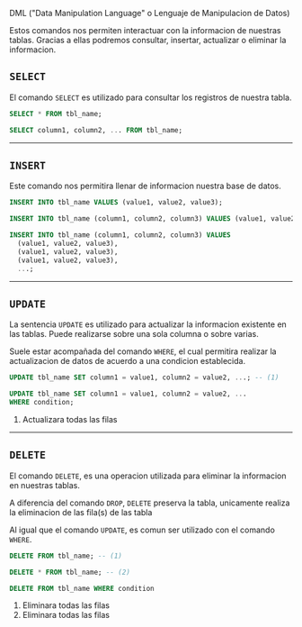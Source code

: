 DML ("Data Manipulation Language" o Lenguaje de Manipulacion de Datos)

Estos comandos nos permiten interactuar con la informacion de nuestras tablas. Gracias a ellas podremos consultar, insertar, actualizar o eliminar la informacion.


## `SELECT`

El comando `SELECT` es utilizado para consultar los registros de nuestra tabla.

```sql
SELECT * FROM tbl_name;

SELECT column1, column2, ... FROM tbl_name;
```


---

## `INSERT`

Este comando nos permitira llenar de informacion nuestra base de datos.

```sql
INSERT INTO tbl_name VALUES (value1, value2, value3);

INSERT INTO tbl_name (column1, column2, column3) VALUES (value1, value2, value3);

INSERT INTO tbl_name (column1, column2, column3) VALUES
  (value1, value2, value3),
  (value1, value2, value3),
  (value1, value2, value3),
  ...;
```


---

## `UPDATE`

La sentencia `UPDATE` es utilizado para actualizar la informacion existente en las tablas. Puede realizarse sobre una sola columna o sobre varias.

Suele estar acompañada del comando `WHERE`, el cual permitira realizar la actualizacion de datos de acuerdo a una condicion establecida.

```sql
UPDATE tbl_name SET column1 = value1, column2 = value2, ...; -- (1)

UPDATE tbl_name SET column1 = value1, column2 = value2, ...
WHERE condition;
```

1. Actualizara todas las filas

---

## `DELETE`

El comando `DELETE`, es una operacion utilizada para eliminar la informacion en nuestras tablas.

A diferencia del comando `DROP`, `DELETE` preserva la tabla, unicamente realiza la eliminacion de las fila(s) de las tabla

Al igual que el comando `UPDATE`, es comun ser utilizado con el comando `WHERE`.

```sql
DELETE FROM tbl_name; -- (1)

DELETE * FROM tbl_name; -- (2)

DELETE FROM tbl_name WHERE condition
```

1. Eliminara todas las filas
2. Eliminara todas las filas
